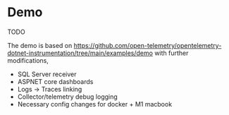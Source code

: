 # Demo

TODO

The demo is based on https://github.com/open-telemetry/opentelemetry-dotnet-instrumentation/tree/main/examples/demo with further modifications,
* SQL Server receiver
* ASPNET core dashboards
* Logs -> Traces linking
* Collector/telemetry debug logging
* Necessary config changes for docker + M1 macbook